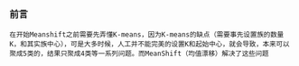 ### 前言
    在开始Meanshift之前需要先弄懂K-means，因为K-means的缺点（需要事先设置族的数量K，和其实族中心），可是大多时候，人工并不能完美的设置K和起始中心，就会导致，本来可以聚成5类的，结果只聚成4类等一系列问题。而MeanShift（均值漂移）解决了这些问题
    